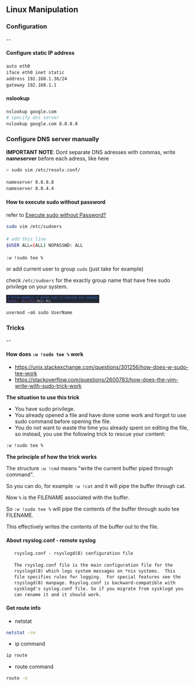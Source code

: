 ## Linux Manipulation

### Configuration
--
#### Configure static IP address
```bash
auto eth0
iface eth0 inet static
address 192.168.1.36/24
gateway 192.168.1.1
```

#### nslookup
```bash
nslookup google.com
# specify dns server
nslookup google.com 8.8.8.8
```

### Configure DNS server manually
**IMPORTANT NOTE**: Dont separate DNS adresses with commas, write **nameserver** before each adress, like here

```bash
> sudo vim /etc/resolv.conf/

nameserver 8.8.8.8
nameserver 8.8.4.4
```

#### How to execute sudo without password

refer to [Execute sudo without Password?](https://askubuntu.com/questions/147241/execute-sudo-without-password)

```bash
sudo vim /etc/sudoers

# add this line
$USER ALL=(ALL) NOPASSWD: ALL

:w !sudo tee %
```

or add current user to group `sudo` (just take for example)

check `/etc/sudoers` for the exactly group name that have free sudo privilege on your system.

<div align=left><img src="../res/group_sudo.png" width=50%></div>

```bash
usermod –aG sudo UserName
```

### Tricks
--
#### How does `:w !sudo tee %` work

- https://unix.stackexchange.com/questions/301256/how-does-w-sudo-tee-work
- https://stackoverflow.com/questions/2600783/how-does-the-vim-write-with-sudo-trick-work

**The situation to use this trick**

- You have sudo privilege.
- You already opened a file and have done some work and forgot to use sudo command before opening the file.
- You do not want to waste the time you already spent on editing the file, so instead, you use the following trick to rescue your content:

```bash
:w !sudo tee %
```

**The principle of how the trick works**

The structure `:w !cmd` means "write the current buffer piped through command".

So you can do, for example `:w !cat` and it will pipe the buffer through cat.

Now `%` is the FILENAME associated with the buffer.

So `:w !sudo tee %` will pipe the contents of the buffer through sudo tee FILENAME.

This effectively writes the contents of the buffer out to the file.

#### About rsyslog.conf - remote syslog
       rsyslog.conf - rsyslogd(8) configuration file

       The rsyslog.conf file is the main configuration file for the
       rsyslogd(8) which logs system messages on *nix systems.  This
       file specifies rules for logging.  For special features see the
       rsyslogd(8) manpage. Rsyslog.conf is backward-compatible with
       sysklogd's syslog.conf file. So if you migrate from sysklogd you
       can rename it and it should work.

#### Get route info
- netstat

```bash
netstat -rn
```

- ip command

```bash
ip route
```

- route command

```bash
route -n
```